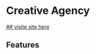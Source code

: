 # **Creative Agency**

[## visite site here](https://eleventh-assignment-client.web.app/)

## **Features**



